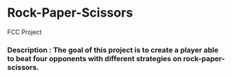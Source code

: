 # Rock-Paper-Scissors
 FCC Project

### Description : The goal of this project is to create a player able to beat four opponents with different strategies on rock-paper-scissors.
